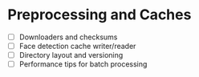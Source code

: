 # Preprocessing and Caches

- [ ] Downloaders and checksums
- [ ] Face detection cache writer/reader
- [ ] Directory layout and versioning
- [ ] Performance tips for batch processing
